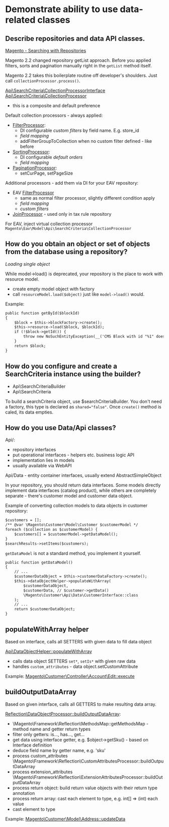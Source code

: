# Demonstrate ability to use data-related classes

## Describe repositories and data API classes.

[Magento - Searching with Repositories](http://devdocs.magento.com/guides/v2.2/extension-dev-guide/searching-with-repositories.html)

Magento 2.2 changed repository getList approach. Before you applied filters, sorts and pagination manually
right in the `getList` method itself.

Magento 2.2 takes this boilerplate routine off developer's shoulders. Just call `collectionProcessor.process()`.

[Api\SearchCriteria\CollectionProcessorInterface](https://github.com/magento/magento2/blob/2.2-develop/lib/internal/Magento/Framework/Api/SearchCriteria/CollectionProcessorInterface.php)
[Api\SearchCriteria\CollectionProcessor](https://github.com/magento/magento2/blob/2.2-develop/lib/internal/Magento/Framework/Api/SearchCriteria/CollectionProcessor.php)
- this is a composite and default preference

Default collection processors - always applied:
- [FilterProcessor](https://github.com/magento/magento2/blob/2.2-develop/lib/internal/Magento/Framework/Api/SearchCriteria/CollectionProcessor/FilterProcessor.php#L45):
  * DI configurable *custom filters* by field name. E.g. store_id
  * *field mapping*
  * addFilterGroupToCollection when no custom filter defined - like before
- [SortingProcessor](https://github.com/magento/magento2/blob/2.2-develop/lib/internal/Magento/Framework/Api/SearchCriteria/CollectionProcessor/SortingProcessor.php#L45):
  * DI configurable *default orders*
  * *field mapping*
- [PaginationProcessor](https://github.com/magento/magento2/blob/2.2-develop/lib/internal/Magento/Framework/Api/SearchCriteria/CollectionProcessor/PaginationProcessor.php):
  * setCurPage, setPageSize

Additional processors - add them via DI for your EAV repository:
- EAV [FilterProcessor](https://github.com/magento/magento2/blob/2.2-develop/app/code/Magento/Eav/Model/Api/SearchCriteria/CollectionProcessor/FilterProcessor.php#L45)
  * same as normal filter processor, slightly different condition apply
  * *field mapping*
  * *custom filters*
- [JoinProcessor](https://github.com/magento/magento2/blob/2.2-develop/lib/internal/Magento/Framework/Api/SearchCriteria/CollectionProcessor/JoinProcessor.php) - used only in tax rule repository

For EAV, inject virtual collection processor `Magento\Eav\Model\Api\SearchCriteria\CollectionProcessor`

## How do you obtain an object or set of objects from the database using a repository?

*Loading single object*

While model->load() is deprecated, your repository is the place to work with resource model.
- create empty model object with factory
- call `resourceModel.load($object)` just like `model->load()` would.

Example:
```xml
public function getById($blockId)
{
    $block = $this->blockFactory->create();
    $this->resource->load($block, $blockId);
    if (!$block->getId()) {
        throw new NoSuchEntityException(__('CMS Block with id "%1" does not exist.', $blockId));
    }
    return $block;
}
```


## How do you configure and create a SearchCriteria instance using the builder?

- Api\SearchCriteriaBuilder
- Api\SearchCriteria

To build a searchCriteria object, use $searchCriteriaBuilder. You don't need a factory, this type is declared as `shared="false"`. Once `create()` method is caled, its data empties.


## How do you use Data/Api classes?

Api/:
- repository interfaces
- put operational interfaces - helpers etc. business logic API
- implementation lies in models
- usually available via WebAPI

Api/Data - entity container interfaces, usually extend AbstractSimpleObject

In your repository, you should return data interfaces. Some models directly implement data interfaces (catalog product), while others are completely separate - there's customer model and customer data object.

Example of converting collection models to data objects in customer repository:
```xml
$customers = [];
/** @var \Magento\Customer\Model\Customer $customerModel */
foreach ($collection as $customerModel) {
    $customers[] = $customerModel->getDataModel();
}
$searchResults->setItems($customers);
```

`getDataModel` is not a standard method, you implement it yourself.

```xml
public function getDataModel()
{
    // ...
    $customerDataObject = $this->customerDataFactory->create();
    $this->dataObjectHelper->populateWithArray(
        $customerDataObject,
        $customerData, // $customer->getData()
        \Magento\Customer\Api\Data\CustomerInterface::class
    );
    // ...
    return $customerDataObject;
}
```

## populateWithArray helper

Based on interface, calls all SETTERS with given data to fill data object

[Api\DataObjectHelper::populateWithArray](https://github.com/magento/magento2/blob/2.3/lib/internal/Magento/Framework/Api/DataObjectHelper.php#L80)
- calls data object SETTERS `set*`, `setIs*` with given raw data
- handles `custom_attributes` - data object.setCustomAttribute


Example: [Magento\Customer\Controller\Account\Edit::execute](https://github.com/magento/magento2/blob/2.3/app/code/Magento/Customer/Controller/Account/Edit.php#L78)

## buildOutputDataArray

Based on given interface, calls all GETTERS to make resulting data array.

[Reflection\DataObjectProcessor::buildOutputDataArray](https://github.com/magento/magento2/blob/2.3/lib/internal/Magento/Framework/Reflection/DataObjectProcessor.php#L81):
- \Magento\Framework\Reflection\MethodsMap::getMethodsMap - method name and getter return types
- filter only getters: is..., has..., get...
- get data using interface getter, e.g. $object->getSku() - based on Interface definition
- deduce field name by getter name, e.g. 'sku'
- process custom_attributes \Magento\Framework\Reflection\CustomAttributesProcessor::buildOutputDataArray
- process extension_attributes \Magento\Framework\Reflection\ExtensionAttributesProcessor::buildOutputDataArray
- process return object: build return value objects with their return type annotation
- process return array: cast each element to type, e.g. int[] => (int) each value
- cast element to type

Example: [Magento\Customer\Model\Address::updateData](https://github.com/magento/magento2/blob/2.3/app/code/Magento/Customer/Model/Address.php#L145)
